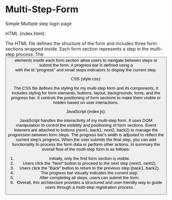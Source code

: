 # Multi-Step-Form
Simple Multiple step login page

HTML (index.html):

The HTML file defines the structure of the form and includes three form sections wrapped inside.
Each form section represents a step in the multi-step process.
The <button> elements inside each form section allow users to navigate between steps or submit the form.
A progress bar is defined using a <div> with the id "progress" and small steps indicators to display the current step.

CSS (style.css):

The CSS file defines the styling for my multi-step form and its components.
It includes styling for form elements, buttons, layout, backgrounds, fonts, and the progress bar.
It controls the positioning of form sections to make them visible or hidden based on user interactions.

JavaScript (index.js):

JavaScript handles the interactivity of my multi-step form.
It uses DOM manipulation to control the visibility and positioning of form sections.
Event listeners are attached to buttons (next1, back1, next2, back2) to manage the progression between form steps.
The progress bar's width is adjusted to reflect the current step's progress.
When the user submits the final step, you can add functionality to process the form data or perform other actions.
In summary the overall flow of the multi-step form is as follows:

1. Initially, only the first form section is visible.
2. Users click the "Next" button to proceed to the next step (next1, next2).
3. Users click the "Back" button to return to the previous step (back1, back2).
4. The progress bar visually indicates the current step.
5. After completing all steps, users can submit the form.
6. Overall, this architecture provides a structured and user-friendly way to guide users through 
a multi-step registration process.
